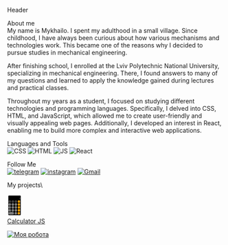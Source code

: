 Header

About me\
My name is Mykhailo. I spent my adulthood in a small village. Since childhood, I have always been curious about how various mechanisms and technologies work. This became one of the reasons why I decided to pursue studies in mechanical engineering.

After finishing school, I enrolled at the Lviv Polytechnic National University, specializing in mechanical engineering. There, I found answers to many of my questions and learned to apply the knowledge gained during lectures and practical classes.

Throughout my years as a student, I focused on studying different technologies and programming languages. Specifically, I delved into CSS, HTML, and JavaScript, which allowed me to create user-friendly and visually appealing web pages. Additionally, I developed an interest in React, enabling me to build more complex and interactive web applications.

Languages and Tools\
![CSS](https://img.shields.io/badge/Css-black?style=for-the-badge&logo=CSs3)
![HTML](https://img.shields.io/badge/HTML-black?style=for-the-badge&logo=HTML5)
![JS](https://img.shields.io/badge/JavaScript-black?style=for-the-badge&logo=JavaScript)
![React](https://img.shields.io/badge/React-black?style=for-the-badge&logo=React)

Follow Me\
[![telegram](https://img.shields.io/badge/Telegram-black?style=for-the-badge&logo=Telegram)](https://t.me/MykhailoLoniak)
[![instagram](https://img.shields.io/badge/Instagram-black?style=for-the-badge&logo=Instagram)](https://instagram.com/lonyakmisha?igshid=MzNlNGNkZWQ4Mg==)
[![Gmail](https://img.shields.io/badge/Gmail-black?style=for-the-badge&logo=Gmail)](http://loniakmykhail@gmail.com)

My projects\

<a href="https://mykhailoloniak.github.io/project/">
  <img src="https://github.com/MykhailoLoniak/MykhailoLoniak/blob/main/calc.png" alt="calculator"  height="50"><br/>
  Calculator JS
</a>

[![Моя робота](https://example.com/my_photo.jpg)](https://example.com/my_work)
